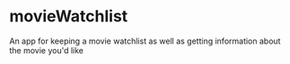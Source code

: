 # movieWatchlist
An app for keeping a movie watchlist as well as getting information about the movie you'd like
